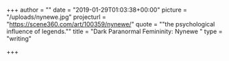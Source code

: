 +++
author = ""
date = "2019-01-29T01:03:38+00:00"
picture = "/uploads/nynewe.jpg"
projecturl = "https://scene360.com/art/100359/nynewe/"
quote = "\"the psychological influence of legends.\""
title = "Dark Paranormal Femininity: Nynewe "
type = "writing"

+++

